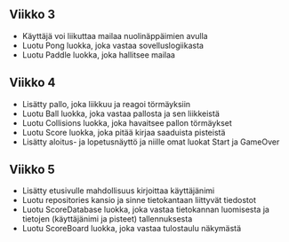 ## Viikko 3
- Käyttäjä voi liikuttaa mailaa nuolinäppäimien avulla
- Luotu Pong luokka, joka vastaa sovelluslogiikasta
- Luotu Paddle luokka, joka hallitsee mailaa

## Viikko 4
- Lisätty pallo, joka liikkuu ja reagoi törmäyksiin
- Luotu Ball luokka, joka vastaa pallosta ja sen liikkeistä
- Luotu Collisions luokka, joka havaitsee pallon törmäykset
- Luotu Score luokka, joka pitää kirjaa saaduista pisteistä
- Lisätty aloitus- ja lopetusnäyttö ja niille omat luokat Start ja GameOver

## Viikko 5
- Lisätty etusivulle mahdollisuus kirjoittaa käyttäjänimi
- Luotu repositories kansio ja sinne tietokantaan liittyvät tiedostot
- Luotu ScoreDatabase luokka, joka vastaa tietokannan luomisesta ja tietojen (käyttäjänimi ja pisteet) tallennuksesta
- Luotu ScoreBoard luokka, joka vastaa tulostaulu näkymästä
